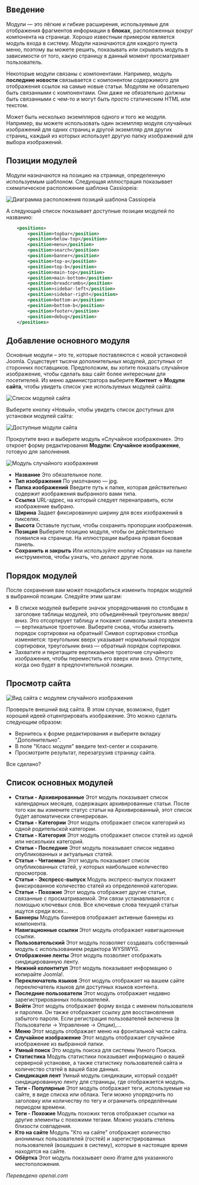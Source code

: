 <!-- Filename: J4.x:Site_Modules / Display title: Модули сайта -->

## Введение

Модули — это лёгкие и гибкие расширения, используемые для отображения фрагментов информации в **блоках**, расположенных вокруг компонента на странице. Хорошо известным примером является модуль входа в систему. Модули назначаются для каждого пункта меню, поэтому вы можете решить, показывать или скрывать модуль в зависимости от того, какую страницу в данный момент просматривает пользователь.

Некоторые модули связаны с компонентами. Например, модуль **последние новости** связывается с компонентом содержимого для отображения ссылок на самые новые статьи. Модулям не обязательно быть связанными с компонентами. Они даже не обязательно должны быть связанными с чем-то и могут быть просто статическим HTML или текстом.

Может быть несколько экземпляров одного и того же модуля. Например, вы можете использовать один экземпляр модуля случайных изображений для одних страниц и другой экземпляр для других страниц, каждый из которых использует другую папку изображений для выбора изображений.

## Позиции модулей

Модули назначаются на позицию на странице, определенную используемым шаблоном. Следующая иллюстрация показывает схематическое расположение шаблона Cassiopeia:

![Диаграмма расположения позиций шаблона Cassiopeia](../../../en/images/modules/cassiopeia-template-positions.png)

А следующий список показывает доступные позиции модулей по названию:

```xml
	<positions>
		<position>topbar</position>
		<position>below-top</position>
		<position>menu</position>
		<position>search</position>
		<position>banner</position>
		<position>top-a</position>
		<position>top-b</position>
		<position>main-top</position>
		<position>main-bottom</position>
		<position>breadcrumbs</position>
		<position>sidebar-left</position>
		<position>sidebar-right</position>
		<position>bottom-a</position>
		<position>bottom-b</position>
		<position>footer</position>
		<position>debug</position>
	</positions>
```

## Добавление основного модуля

Основные модули – это те, которые поставляются с новой установкой Joomla. Существует тысячи дополнительных модулей, доступных от сторонних поставщиков. Предположим, вы хотите показать случайное изображение, чтобы сделать ваш сайт более интересным для посетителей. Из меню администратора выберите **Контент → Модули сайта**, чтобы увидеть список уже используемых модулей сайта:

![Список модулей сайта](../../../en/images/modules/cassiopeia-modules-list.png)

Выберите кнопку «Новый», чтобы увидеть список доступных для установки модулей сайта:

![Доступные модули сайта](../../../en/images/modules/cassiopeia-modules-available.png)

Прокрутите вниз и выберите модуль «Случайное изображение». Это откроет форму редактирования **Модули: Случайное изображение**, готовую для заполнения.

![Модуль случайного изображения](../../../en/images/modules/cassiopeia-module-random-image.png)

- **Название** Это обязательное поле.
- **Тип изображения** По умолчанию — jpg.
- **Папка изображений** Введите путь к папке, которая действительно содержит изображения выбранного вами типа.
- **Ссылка** URL-адрес, на который следует перенаправить, если изображение выбрано.
- **Ширина** Задает фиксированную ширину для всех изображений в пикселях.
- **Высота** Оставьте пустым, чтобы сохранить пропорции изображения.
- **Позиция** Выберите позицию модуля, чтобы он действительно появился на странице. На иллюстрации выбрана правая боковая панель.
- **Сохранить и закрыть** Или используйте кнопку «Справка» на панели инструментов, чтобы узнать, что делают другие поля.

## Порядок модулей

После сохранения вам может понадобиться изменить порядок модулей в выбранной позиции. Следуйте этим шагам:

- В списке модулей выберите значок упорядочивания по столбцам в заголовке таблицы модулей, это объединённый треугольник вверх/вниз. Это отсортирует таблицу и покажет символы захвата элемента — вертикальное троеточие. Выберите снова, чтобы изменить порядок сортировки на обратный! Символ сортировки столбца изменяется: треугольник вверх указывает нормальный порядок сортировки, треугольник вниз — обратный порядок сортировки.
- Захватите и перетащите вертикальное троеточие случайного изображения, чтобы переместить его вверх или вниз. Отпустите, когда оно будет в предпочтительной позиции.

## Просмотр сайта

![Вид сайта с модулем случайного изображения](../../../en/images/modules/cassiopeia-module-random-image-site.png)

Проверьте внешний вид сайта. В этом случае, возможно, будет хорошей идеей
отцентрировать изображение. Это можно сделать следующим образом:

- Вернитесь к форме редактирования и выберите вкладку "Дополнительно".
- В поле "Класс модуля" введите text-center и сохраните.
- Просмотрите результат, перезагрузив страницу сайта.

Все сделано?

## Список основных модулей

- **Статьи - Архивированные** Этот модуль показывает список календарных месяцев, содержащих архивированные статьи. После того как вы измените статус статьи на Архивированный, этот список будет автоматически сгенерирован.
- **Статьи - Категории** Этот модуль отображает список категорий из одной родительской категории.
- **Статьи - Категория** Этот модуль отображает список статей из одной или нескольких категорий.
- **Статьи - Последние** Этот модуль показывает список недавно опубликованных и актуальных статей.
- **Статьи - Читаемые** Этот модуль показывает список опубликованных статей, у которых наибольшее количество просмотров.
- **Статьи - Экспресс-выпуск** Модуль экспресс-выпуск покажет фиксированное количество статей из определенной категории.
- **Статьи - Похожие** Этот модуль отображает другие статьи, связанные с просматриваемой. Эти связи устанавливаются с помощью ключевых слов. Все ключевые слова текущей статьи ищутся среди всех...
- **Баннеры** Модуль баннеров отображает активные баннеры из компонента.
- **Навигационные ссылки** Этот модуль отображает навигационные ссылки.
- **Пользовательский** Этот модуль позволяет создавать собственный модуль с использованием редактора WYSIWYG.
- **Отображение ленты** Этот модуль позволяет отображать синдицированную ленту.
- **Нижний колонтитул** Этот модуль показывает информацию о копирайте Joomla!.
- **Переключатель языков** Этот модуль отображает на вашем сайте переключатель языков для доступных языков контента.
- **Последние пользователи** Этот модуль отображает недавно зарегистрированных пользователей.
- **Войти** Этот модуль отображает форму входа с именем пользователя и паролем. Он также отображает ссылку для восстановления забытого пароля. Если регистрация пользователей включена (в Пользователи → Управление → Опции),...
- **Меню** Этот модуль отображает меню на фронтальной части сайта.
- **Случайное изображение** Этот модуль отображает случайное изображение из выбранной папки.
- **Умный поиск** Это модуль поиска для системы Умного Поиска.
- **Статистика** Модуль статистики показывает информацию о вашей серверной установке, а также статистику пользователей сайта и количество статей в вашей базе данных.
- **Синдикация лент** Умный модуль синдикации, который создаёт синдицированную ленту для страницы, где отображается модуль.
- **Теги - Популярные** Этот модуль отображает теги, используемые на сайте, в виде списка или облака. Теги можно упорядочить по заголовку или количеству по тегу и ограничить определённым периодом времени.
- **Теги - Похожие** Модуль похожих тегов отображает ссылки на другие элементы с похожими тегами. Можно указать степень близости совпадения.
- **Кто на сайте** Модуль "Кто на сайте" отображает количество анонимных пользователей (гостей) и зарегистрированных пользователей (вошедших в систему), которые в настоящее время находятся на сайте.
- **Обёртка** Этот модуль показывает окно iframe для указанного местоположения.

*Переведено openai.com*

